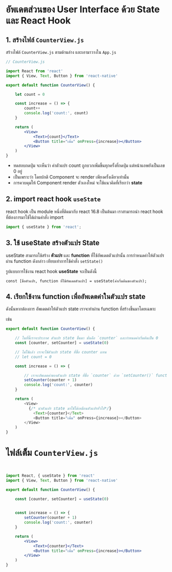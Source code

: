 
# อัพเดตส่วนของ User Interface ด้วย State และ React Hook


## 1. สร้างไฟล์ `CounterView.js`

สร้างไฟล์ `CounterView.js` ตามด้านล่าง และเอามาวางใน `App.js`

```jsx
// CounterView.js

import React from 'react'
import { View, Text, Button } from 'react-native'

export default function CounterView() {

    let count = 0

    const increase = () => {
        count++
        console.log('count:', count)
    }

    return (
        <View>
            <Text>{count}</Text>
            <Button title="เพิ่ม" onPress={increase}></Button>
        </View>
    )
}

```

- ทดสอบกดปุ่ม จะเห็นว่า ค่าตัวแปร count ถูกบวกเพิ่มขึ้นทุกครั้งที่กดปุ่ม แต่หน้าแอพยังเป็นเลข 0 อยู่
- เป็นเพราะว่า โดยปกติ Component จะ render เพียงครั้งเดียวเท่านั้น
- การควบคุมให้ Component render ตัวเองใหม่ จะใช้แนวคิดที่เรียกว่า **state**


## 2. import react hook `useState`

react hook เป็น module หนึ่งที่ติดมากับ react 16.8 เป็นต้นมา เราสามารถนำ react hook ที่ต้องการมาใช้ได้ผ่านคำสั่ง import 

```js
import { useState } from 'react';
```

## 3. ใช้ useState สร้างตัวแปร State

useState สามารถใช้สร้าง **ตัวแปร** และ **function** ที่ใช้อัพเดตตัวแปรนั้น การกำหนดค่าให้ตัวแปรผ่าน function ดังกล่าว เทียบเท่าการใช้คำสั่ง `setState()`

รูปแบบการใช้งาน react hook **useState** จะเป็นดังนี้ 

```
const [ชื่อตัวแปร, function ที่ใช้อัพเดตตัวแปร] = useState(ค่าเริ่มต้นของตัวแปร);
```


## 4. เรียกใช้งาน function เพื่ออัพเดตค่าในตัวแปร state

ดังนั้นหากต้องการ อัพเดตค่าให้ตัวแปร state เราจะทำผ่าน function ที่สร้างขึ้นมาโดยเฉพาะ

เช่น

```js
export default function CounterView() {

    // ในที่นี้เราจะประกาศ ตัวแปร state ขึ้นมา นั่นคือ `counter` และกำหนดค่าเริ่มต้นเป็น 0
    const [counter, setCounter] = useState(0)

    // ไม่ใช้แล้ว เราจะใช้ตัวแปร state ที่ชื่อ counter แทน
    // let count = 0

    const increase = () => {

        // เราจะอัพเดตค่าของตัวแปร state ที่ชื่อ `counter` ด้วย `setCounter()` function ที่ถูกสร้างขึ้นมา
        setCounter(counter + 1)
        console.log('count:', counter)
    }

    return (
        <View>
          {/* นำตัวแปร state มาใช้ได้เหมือนตัวแปรทั่วไป*/}
            <Text>{counter}</Text>
            <Button title="เพิ่ม" onPress={increase}></Button>
        </View>
    )
}
```


# ไฟล์เต็ม `CounterView.js`

```jsx


import React, { useState } from 'react'
import { View, Text, Button } from 'react-native'

export default function CounterView() {

    const [counter, setCounter] = useState(0)
    

    const increase = () => {
        setCounter(counter + 1)
        console.log('count:', counter)
    }

    return (
        <View>
            <Text>{counter}</Text>
            <Button title="เพิ่ม" onPress={increase}></Button>
        </View>
    )
}

```

